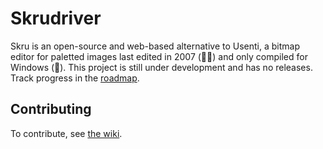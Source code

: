 # Skrudriver
Skru is an open-source and web-based alternative to Usenti, a bitmap editor for paletted images last edited in 2007 (👴🏻) and only compiled for Windows (🤮).
This project is still under development and has no releases. Track progress in the [roadmap](https://github.com/orgs/skrusenti/projects/1).

## Contributing
To contribute, see [the wiki](https://github.com/skrusenti/skrudriver/wiki).

